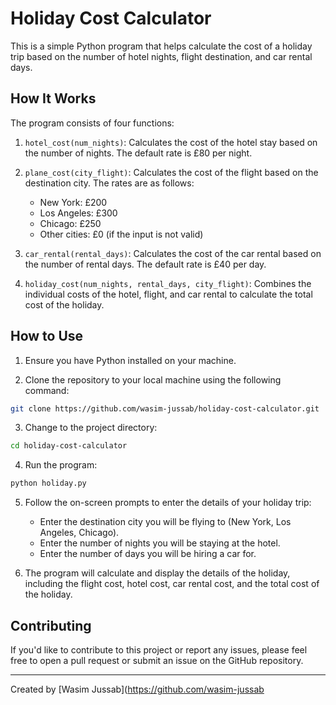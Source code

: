 # Holiday Cost Calculator

This is a simple Python program that helps calculate the cost of a holiday trip based on the number of hotel nights, flight destination, and car rental days.

## How It Works

The program consists of four functions:

1. `hotel_cost(num_nights)`: Calculates the cost of the hotel stay based on the number of nights. The default rate is £80 per night.

2. `plane_cost(city_flight)`: Calculates the cost of the flight based on the destination city. The rates are as follows:
   - New York: £200
   - Los Angeles: £300
   - Chicago: £250
   - Other cities: £0 (if the input is not valid)

3. `car_rental(rental_days)`: Calculates the cost of the car rental based on the number of rental days. The default rate is £40 per day.

4. `holiday_cost(num_nights, rental_days, city_flight)`: Combines the individual costs of the hotel, flight, and car rental to calculate the total cost of the holiday.

## How to Use

1. Ensure you have Python installed on your machine.

2. Clone the repository to your local machine using the following command:

```bash
git clone https://github.com/wasim-jussab/holiday-cost-calculator.git
```

3. Change to the project directory:

```bash
cd holiday-cost-calculator
```

4. Run the program:

```bash
python holiday.py
```

5. Follow the on-screen prompts to enter the details of your holiday trip:
   - Enter the destination city you will be flying to (New York, Los Angeles, Chicago).
   - Enter the number of nights you will be staying at the hotel.
   - Enter the number of days you will be hiring a car for.

6. The program will calculate and display the details of the holiday, including the flight cost, hotel cost, car rental cost, and the total cost of the holiday.

## Contributing

If you'd like to contribute to this project or report any issues, please feel free to open a pull request or submit an issue on the GitHub repository.

---
Created by [Wasim Jussab](https://github.com/wasim-jussab
